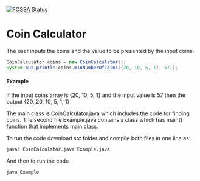 [![FOSSA Status](https://app.fossa.io/api/projects/git%2Bgithub.com%2FYousafAzabi%2FCoinCalculator.svg?type=shield)](https://app.fossa.io/projects/git%2Bgithub.com%2FYousafAzabi%2FCoinCalculator?ref=badge_shield)

# Coin Calculator

The user inputs the coins and the value to be presented by the input coins.

```java
CoinCalculator coins = new CoinCalculator();
System.out.println(coins.minNumberOfCoins({20, 10, 5, 1}, 57));
```

#### Example
If the input coins array is {20, 10, 5, 1} and the input value is 57 then the output {20, 20, 10, 5, 1, 1}

The main class is CoinCalculator.java which includes the code for finding coins.
The second file Example.java contains a class which has main() function that implements main class.

To run the code download src folder and compile both files in one line as:

```bash
javac CoinCalculator.java Example.java
```

And then to run the code

```bash
java Example
```
